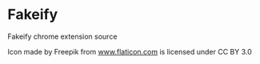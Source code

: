Fakeify
=======

Fakeify chrome extension source

Icon made by Freepik from www.flaticon.com is licensed under CC BY 3.0
